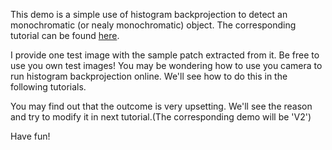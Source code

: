 This demo is a simple use of histogram backprojection to detect an monochromatic (or nealy monochromatic) object.
The corresponding tutorial can be found [here](https://mp.weixin.qq.com/s?__biz=MzIxOTQ3MTI5NQ==&mid=2247483949&idx=1&sn=636cd5077c1749a5dfdaa3e6de14af74&scene=19#wechat_redirect).<br />

I provide one test image with the sample patch extracted from it. Be free to use you own test images! You may be wondering how to use you camera to run histogram backprojection online. We'll see how to do this in the following tutorials.

You may find out that the outcome is very upsetting. We'll see the reason and try to modify it in next tutorial.(The corresponding demo will be 'V2')

Have fun!
